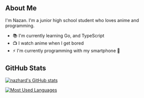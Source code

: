 About Me
---

I'm Nazan. I'm a junior high school student who loves anime and programming.

- :books: I'm currently learning Go, and TypeScript
- :tv: I watch anime when I get bored
- :zap: I'm currently programming with my smartphone :iphone:

GitHub Stats
---

<a href="http://www.github.com/nazhard"><img src="https://github-readme-stats.vercel.app/api?username=nazhard&show_icons=true&hide=&count_private=true&title_color=ef4444&text_color=ffffff&icon_color=ef4444&bg_color=000000&hide_border=true" alt="nazhard's GitHub stats"/></a>

<a href="https://github.com/nazhard" align="left"><img src="https://github-readme-stats.vercel.app/api/top-langs/?username=nazhard&layout=compact&langs_count=10&title_color=ef4444&text_color=ffffff&icon_color=ef4444&bg_color=000000&hide_border=true&locale=en&custom_title=Most%20%Used%20%Languages" alt="Most Used Languages" /></a>
